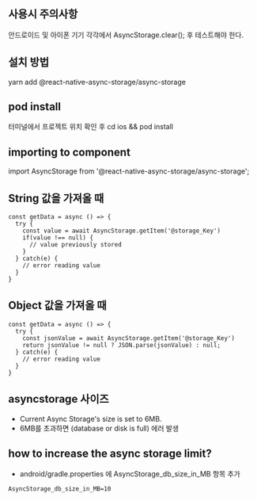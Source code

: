 ## 사용시 주의사항
안드로이드 및 아이폰 기기 각각에서 AsyncStorage.clear(); 후 테스트해야 한다.

## 설치 방법
yarn add @react-native-async-storage/async-storage

## pod install 
터미널에서 프로젝트 위치 확인 후
cd ios && pod install

## importing to component
import AsyncStorage from '@react-native-async-storage/async-storage';

## String 값을 가져올 때
```
const getData = async () => {
  try {
    const value = await AsyncStorage.getItem('@storage_Key')
    if(value !== null) {
      // value previously stored
    }
  } catch(e) {
    // error reading value
  }
}
```
## Object 값을 가져올 때
```
const getData = async () => {
  try {
    const jsonValue = await AsyncStorage.getItem('@storage_Key')
    return jsonValue != null ? JSON.parse(jsonValue) : null;
  } catch(e) {
    // error reading value
  }
}

```


## asyncstorage 사이즈
- Current Async Storage's size is set to 6MB.
- 6MB를 초과하면 (database or disk is full) 에러 발생
  
## how to increase the async storage limit?
- android/gradle.properties 에 AsyncStorage_db_size_in_MB 항목 추가
```
AsyncStorage_db_size_in_MB=10
```
